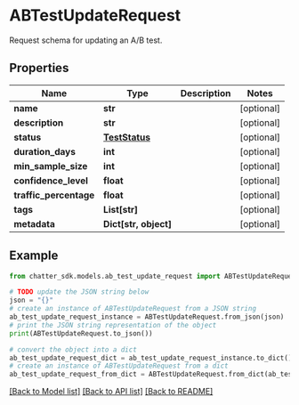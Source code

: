# ABTestUpdateRequest

Request schema for updating an A/B test.

## Properties

Name | Type | Description | Notes
------------ | ------------- | ------------- | -------------
**name** | **str** |  | [optional] 
**description** | **str** |  | [optional] 
**status** | [**TestStatus**](TestStatus.md) |  | [optional] 
**duration_days** | **int** |  | [optional] 
**min_sample_size** | **int** |  | [optional] 
**confidence_level** | **float** |  | [optional] 
**traffic_percentage** | **float** |  | [optional] 
**tags** | **List[str]** |  | [optional] 
**metadata** | **Dict[str, object]** |  | [optional] 

## Example

```python
from chatter_sdk.models.ab_test_update_request import ABTestUpdateRequest

# TODO update the JSON string below
json = "{}"
# create an instance of ABTestUpdateRequest from a JSON string
ab_test_update_request_instance = ABTestUpdateRequest.from_json(json)
# print the JSON string representation of the object
print(ABTestUpdateRequest.to_json())

# convert the object into a dict
ab_test_update_request_dict = ab_test_update_request_instance.to_dict()
# create an instance of ABTestUpdateRequest from a dict
ab_test_update_request_from_dict = ABTestUpdateRequest.from_dict(ab_test_update_request_dict)
```
[[Back to Model list]](../README.md#documentation-for-models) [[Back to API list]](../README.md#documentation-for-api-endpoints) [[Back to README]](../README.md)


